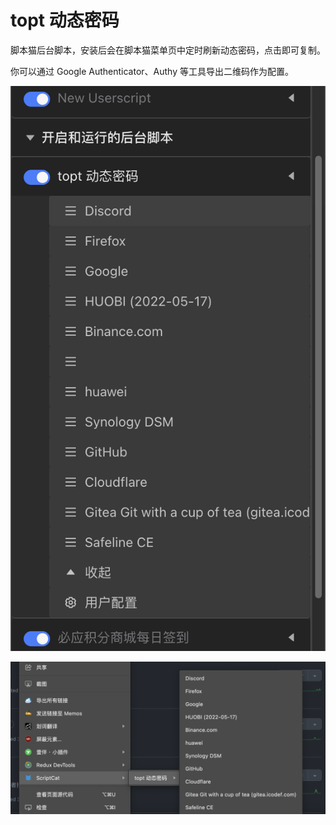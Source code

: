 # topt 动态密码

脚本猫后台脚本，安装后会在脚本猫菜单页中定时刷新动态密码，点击即可复制。

你可以通过 Google Authenticator、Authy 等工具导出二维码作为配置。

![](./assets/img/598cdaa3d47cec69c2cc13a293e2b895.png)

![](./assets/img/image.png)
